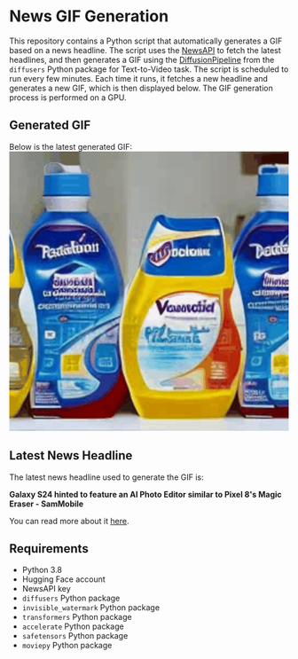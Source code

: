# News GIF Generation
This repository contains a Python script that automatically generates a GIF based on a news headline. The script uses the [NewsAPI](https://newsapi.org/) to fetch the latest headlines, and then generates a GIF using the [DiffusionPipeline](https://github.com/huggingface/diffusers) from the `diffusers` Python package for Text-to-Video task.
The script is scheduled to run every few minutes. Each time it runs, it fetches a new headline and generates a new GIF, which is then displayed below. The GIF generation process is performed on a GPU.

## Generated GIF
Below is the latest generated GIF:
![Generated GIF](output.gif?raw=true&v=1704190152)

## Latest News Headline
The latest news headline used to generate the GIF is:

**Galaxy S24 hinted to feature an AI Photo Editor similar to Pixel 8's Magic Eraser - SamMobile**

You can read more about it [here](https://www.sammobile.com/news/galaxy-s24-hinted-to-feature-an-ai-photo-editor-similar-to-pixel-8s-magic-eraser/).

## Requirements
- Python 3.8
- Hugging Face account
- NewsAPI key
- `diffusers` Python package
- `invisible_watermark` Python package
- `transformers` Python package
- `accelerate` Python package
- `safetensors` Python package
- `moviepy` Python package
